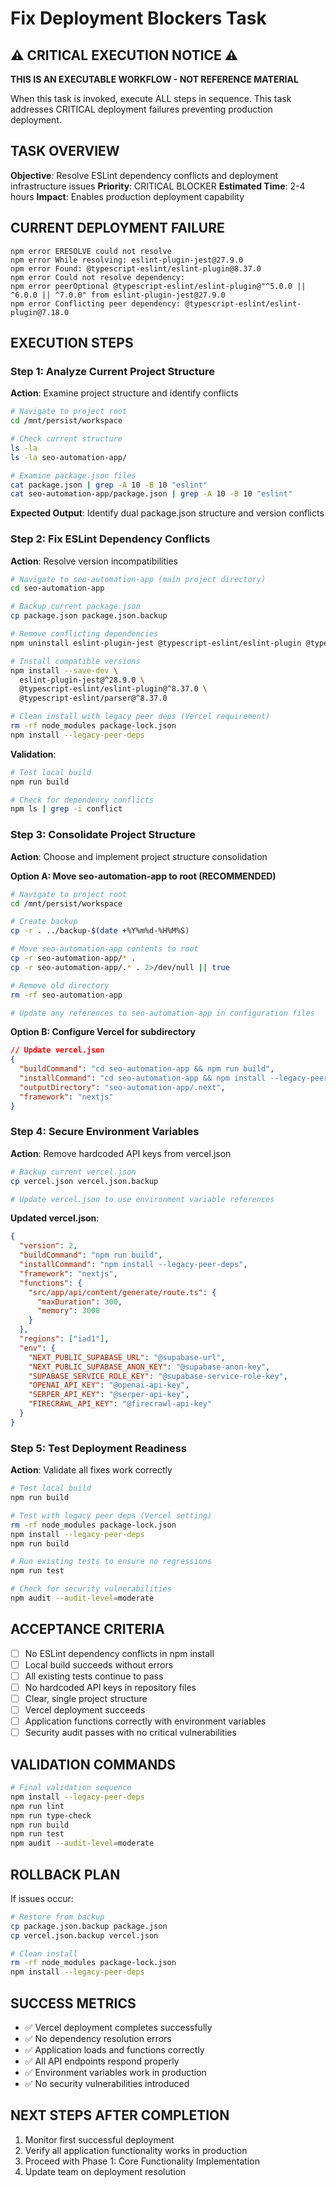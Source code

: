 # Fix Deployment Blockers Task

## ⚠️ CRITICAL EXECUTION NOTICE ⚠️

**THIS IS AN EXECUTABLE WORKFLOW - NOT REFERENCE MATERIAL**

When this task is invoked, execute ALL steps in sequence. This task addresses CRITICAL deployment failures preventing production deployment.

## TASK OVERVIEW

**Objective**: Resolve ESLint dependency conflicts and deployment infrastructure issues
**Priority**: CRITICAL BLOCKER
**Estimated Time**: 2-4 hours
**Impact**: Enables production deployment capability

## CURRENT DEPLOYMENT FAILURE

```
npm error ERESOLVE could not resolve
npm error While resolving: eslint-plugin-jest@27.9.0
npm error Found: @typescript-eslint/eslint-plugin@8.37.0
npm error Could not resolve dependency:
npm error peerOptional @typescript-eslint/eslint-plugin@"^5.0.0 || ^6.0.0 || ^7.0.0" from eslint-plugin-jest@27.9.0
npm error Conflicting peer dependency: @typescript-eslint/eslint-plugin@7.18.0
```

## EXECUTION STEPS

### Step 1: Analyze Current Project Structure

**Action**: Examine project structure and identify conflicts
```bash
# Navigate to project root
cd /mnt/persist/workspace

# Check current structure
ls -la
ls -la seo-automation-app/

# Examine package.json files
cat package.json | grep -A 10 -B 10 "eslint"
cat seo-automation-app/package.json | grep -A 10 -B 10 "eslint"
```

**Expected Output**: Identify dual package.json structure and version conflicts

### Step 2: Fix ESLint Dependency Conflicts

**Action**: Resolve version incompatibilities
```bash
# Navigate to seo-automation-app (main project directory)
cd seo-automation-app

# Backup current package.json
cp package.json package.json.backup

# Remove conflicting dependencies
npm uninstall eslint-plugin-jest @typescript-eslint/eslint-plugin @typescript-eslint/parser

# Install compatible versions
npm install --save-dev \
  eslint-plugin-jest@^28.9.0 \
  @typescript-eslint/eslint-plugin@^8.37.0 \
  @typescript-eslint/parser@^8.37.0

# Clean install with legacy peer deps (Vercel requirement)
rm -rf node_modules package-lock.json
npm install --legacy-peer-deps
```

**Validation**: 
```bash
# Test local build
npm run build

# Check for dependency conflicts
npm ls | grep -i conflict
```

### Step 3: Consolidate Project Structure

**Action**: Choose and implement project structure consolidation

**Option A: Move seo-automation-app to root (RECOMMENDED)**
```bash
# Navigate to project root
cd /mnt/persist/workspace

# Create backup
cp -r . ../backup-$(date +%Y%m%d-%H%M%S)

# Move seo-automation-app contents to root
cp -r seo-automation-app/* .
cp -r seo-automation-app/.* . 2>/dev/null || true

# Remove old directory
rm -rf seo-automation-app

# Update any references to seo-automation-app in configuration files
```

**Option B: Configure Vercel for subdirectory**
```json
// Update vercel.json
{
  "buildCommand": "cd seo-automation-app && npm run build",
  "installCommand": "cd seo-automation-app && npm install --legacy-peer-deps",
  "outputDirectory": "seo-automation-app/.next",
  "framework": "nextjs"
}
```

### Step 4: Secure Environment Variables

**Action**: Remove hardcoded API keys from vercel.json
```bash
# Backup current vercel.json
cp vercel.json vercel.json.backup

# Update vercel.json to use environment variable references
```

**Updated vercel.json**:
```json
{
  "version": 2,
  "buildCommand": "npm run build",
  "installCommand": "npm install --legacy-peer-deps",
  "framework": "nextjs",
  "functions": {
    "src/app/api/content/generate/route.ts": {
      "maxDuration": 300,
      "memory": 3008
    }
  },
  "regions": ["iad1"],
  "env": {
    "NEXT_PUBLIC_SUPABASE_URL": "@supabase-url",
    "NEXT_PUBLIC_SUPABASE_ANON_KEY": "@supabase-anon-key",
    "SUPABASE_SERVICE_ROLE_KEY": "@supabase-service-role-key",
    "OPENAI_API_KEY": "@openai-api-key",
    "SERPER_API_KEY": "@serper-api-key",
    "FIRECRAWL_API_KEY": "@firecrawl-api-key"
  }
}
```

### Step 5: Test Deployment Readiness

**Action**: Validate all fixes work correctly
```bash
# Test local build
npm run build

# Test with legacy peer deps (Vercel setting)
rm -rf node_modules package-lock.json
npm install --legacy-peer-deps
npm run build

# Run existing tests to ensure no regressions
npm run test

# Check for security vulnerabilities
npm audit --audit-level=moderate
```

## ACCEPTANCE CRITERIA

- [ ] No ESLint dependency conflicts in npm install
- [ ] Local build succeeds without errors
- [ ] All existing tests continue to pass
- [ ] No hardcoded API keys in repository files
- [ ] Clear, single project structure
- [ ] Vercel deployment succeeds
- [ ] Application functions correctly with environment variables
- [ ] Security audit passes with no critical vulnerabilities

## VALIDATION COMMANDS

```bash
# Final validation sequence
npm install --legacy-peer-deps
npm run lint
npm run type-check
npm run build
npm run test
npm audit --audit-level=moderate
```

## ROLLBACK PLAN

If issues occur:
```bash
# Restore from backup
cp package.json.backup package.json
cp vercel.json.backup vercel.json

# Clean install
rm -rf node_modules package-lock.json
npm install --legacy-peer-deps
```

## SUCCESS METRICS

- ✅ Vercel deployment completes successfully
- ✅ No dependency resolution errors
- ✅ Application loads and functions correctly
- ✅ All API endpoints respond properly
- ✅ Environment variables work in production
- ✅ No security vulnerabilities introduced

## NEXT STEPS AFTER COMPLETION

1. Monitor first successful deployment
2. Verify all application functionality works in production
3. Proceed with Phase 1: Core Functionality Implementation
4. Update team on deployment resolution
